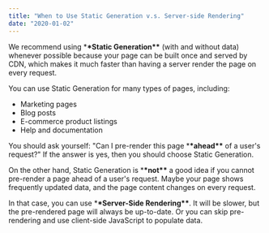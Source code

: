 ```yaml
---
title: "When to Use Static Generation v.s. Server-side Rendering"
date: "2020-01-02"
---
```


We recommend using \***\*Static Generation\*\*** (with and without data) whenever possible because your page can be built once and served by CDN, which makes it much faster than having a server render the page on every request.

You can use Static Generation for many types of pages, including:

- Marketing pages
- Blog posts
- E-commerce product listings
- Help and documentation

You should ask yourself: "Can I pre-render this page \***\*ahead\*\*** of a user's request?" If the answer is yes, then you should choose Static Generation.

On the other hand, Static Generation is \***\*not\*\*** a good idea if you cannot pre-render a page ahead of a user's request. Maybe your page shows frequently updated data, and the page content changes on every request.

In that case, you can use \***\*Server-Side Rendering\*\***. It will be slower, but the pre-rendered page will always be up-to-date. Or you can skip pre-rendering and use client-side JavaScript to populate data.
